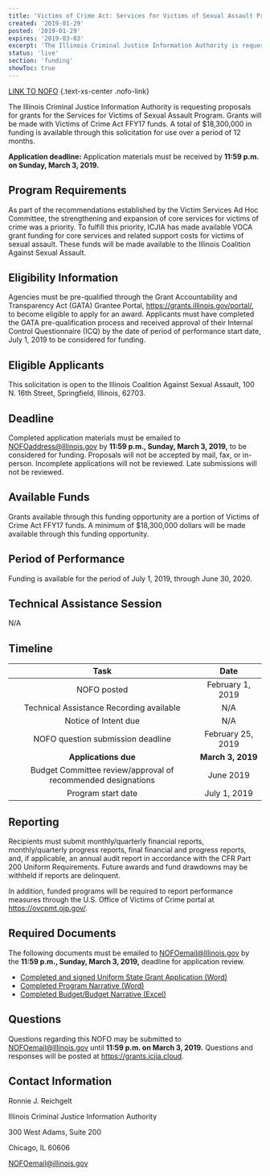 ```yaml
---
title: 'Victims of Crime Act: Services for Victims of Sexual Assault Program'
created: '2019-01-29'
posted: '2019-01-29'
expires: '2019-03-03'
excerpt: 'The Illinois Criminal Justice Information Authority is requesting proposals for grants for the Services for Victims of Sexual Assault Program.  Grants will be made with Victims of Crime Act FFY17 funds. A total of $18,300,000 in funding is available through this solicitation for use over a period of 12 months. '
status: 'live'
section: 'funding'
showToc: true
---
```


[LINK TO NOFO](ICASANOFO) {.text-xs-center .nofo-link}

The Illinois Criminal Justice Information Authority is requesting proposals for grants for the Services for Victims of Sexual Assault Program. Grants will be made with Victims of Crime Act FFY17 funds. A total of $18,300,000 in funding is available through this solicitation for use over a period of 12 months.

**Application deadline:** Application materials must be received by **11:59 p.m. on Sunday, March 3, 2019.**

## Program Requirements

As part of the recommendations established by the Victim Services Ad Hoc Committee, the strengthening and expansion of core services for victims of crime was a priority. To fulfill this priority, ICJIA has made available VOCA grant funding for core services and related support costs for victims of sexual assault. These funds will be made available to the Illinois Coalition Against Sexual Assault.

## Eligibility Information

Agencies must be pre-qualified through the Grant Accountability and Transparency Act (GATA) Grantee Portal, https://grants.illinois.gov/portal/, to become eligible to apply for an award. Applicants must have completed the GATA pre-qualification process and received approval of their Internal Control Questionnaire (ICQ) by the date of period of performance start date, July 1, 2019 to be considered for funding.

## Eligible Applicants

This solicitation is open to the Illinois Coalition Against Sexual Assault, 100 N. 16th Street, Springfield, Illinois, 62703.

## Deadline

Completed application materials must be emailed to NOFOaddress@Illinois.gov by **11:59 p.m., Sunday, March 3, 2019,** to be considered for funding. Proposals will not be accepted by mail, fax, or in-person. Incomplete applications will not be reviewed. Late submissions will not be reviewed.

## Available Funds

Grants available through this funding opportunity are a portion of Victims of Crime Act FFY17 funds. A minimum of $18,300,000 dollars will be made available through this funding opportunity.

## Period of Performance

Funding is available for the period of July 1, 2019, through June 30, 2020.

## Technical Assistance Session

N/A

## Timeline

|                             Task                             |       Date        |
| :----------------------------------------------------------: | :---------------: |
|                         NOFO posted                          | February 1, 2019  |
|           Technical Assistance Recording available           |        N/A        |
|                     Notice of Intent due                     |        N/A        |
|              NOFO question submission deadline               | February 25, 2019 |
|                     **Applications due**                     | **March 3, 2019** |
| Budget Committee review/approval of recommended designations |     June 2019     |
|                      Program start date                      |   July 1, 2019    |

## Reporting

Recipients must submit monthly/quarterly financial reports, monthly/quarterly progress reports, final financial and progress reports, and, if applicable, an annual audit report in accordance with the CFR Part 200 Uniform Requirements. Future awards and fund drawdowns may be withheld if reports are delinquent.

In addition, funded programs will be required to report performance measures through the U.S. Office of Victims of Crime portal at https://ovcpmt.ojp.gov/.

## Required Documents

The following documents must be emailed to NOFOemail@Illinois.gov by the **11:59 p.m., Sunday, March 3, 2019,** deadline for application review.

- [Completed and signed Uniform State Grant Application (Word)](ICASAapplication.pdf)
- [Completed Program Narrative (Word)](ICASAprogramnarrative.docx)
- [Completed Budget/Budget Narrative (Excel)](ICASAbudget.xls)

## Questions

Questions regarding this NOFO may be submitted to NOFOemail@Illinois.gov until **11:59 p.m. on March 3, 2019.** Questions and responses will be posted at https://grants.icjia.cloud.

## Contact Information

Ronnie J. Reichgelt

Illinois Criminal Justice Information Authority

300 West Adams, Suite 200

Chicago, IL 60606

NOFOemail@illinois.gov
